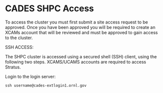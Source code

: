 

# CADES SHPC Access

To access the cluster you must first submit a site access request to be approved. Once you have been approved you will be required to create an XCAMs account that will be reviewed and must be approved to gain access to the cluster.

SSH ACCESS:

The SHPC cluster is accessed using a secured shell (SSH) client, using the following two steps. XCAMS/UCAMS accounts are required to access Stratus.

Login to the login server:

`ssh username@cades-extlogin1.ornl.gov`
